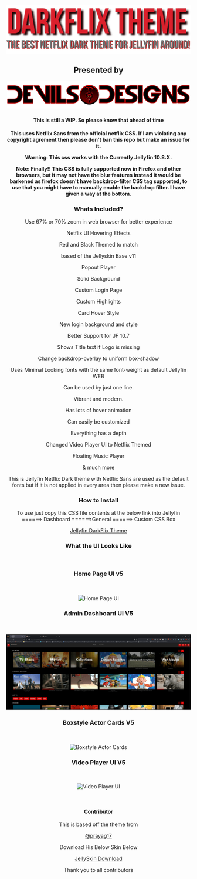 <div align="center"> 
<img src="https://github.com/DevilsDesigns/Jellyfin-DarkFlix-Theme/blob/3b550986e64c392b8601fadddcb649196ae7e30a/Logos/Darkflix-with-tagline.png?raw=true">

<h2>Presented by</h2>


<img src="https://github.com/DevilsDesigns/Jellyfin-DarkFlix-Theme/blob/3b550986e64c392b8601fadddcb649196ae7e30a/Logos/DevilsDesigns-Logo-Github.png" height="75" width="500">


<div align="center">
<h4>
 
 **This is still a WIP. So please know that ahead of time**
 
 </h4>
 
 
  **This uses Netflix Sans from the official netflix CSS. If I am violating any copyright agrement then please don't ban this repo but make an issue for it.**
  
  
  **Warning: This css works with the Currently Jellyfin 10.8.X.**
  
  
  **Note: Finally!! This CSS is fully supported now in Firefox and other browsers, but it may not have the blur features instead it would be barkened as firefox doesn't have backdrop-filter CSS tag supported, to use that you might have to manually enable the backdrop filter. I have given a way at the bottom.**
</div>


<div align="center">
<h3>Whats Included?</h3>
 
 
 Use 67% or 70% zoom in web browser for better experience <br>
 
 
 Netflix UI Hovering Effects<br>
 
 
 Red and Black Themed to match<br>
 
 
 based of the Jellyskin Base v11<br>
 
 
 Popout Player<br>
 
 
 Solid Background<br>
 
 
 Custom Login Page
 
 
 Custom Highlights
 
 Card Hover Style

 New login background and style

 Better Support for JF 10.7

 Shows Title text if Logo is missing

 Change backdrop-overlay to uniform box-shadow

 Uses Minimal Looking fonts with the same font-weight as default Jellyfin WEB

 Can be used by just one line.

 Vibrant and modern.

 Has lots of hover animation

 Can easily be customized

 Everything has a depth
    
 Changed Video Player UI to Netflix Themed
 
 Floating Music Player
 
 & much more
 
 </div>
  
<div align="center">


This is Jellyfin Netflix Dark theme with Netflix Sans are used as the default fonts but if it is not applied in every area then please make a new issue.


</div>

<div align="center">
<h3>How to Install</h3><div align="center">


To use just copy this CSS file contents at the below link into Jellyfin ======> Dashboard ======>General ======> Custom CSS Box 


[Jellyfin DarkFlix Theme](https://github.com/DevilsDesigns/Jellyfin-DarkFlix-Theme/blob/latest/Darkflix-v5.1.css)
</div>


<div align="center">
<h3 align="ceter" class="animations">What the UI Looks Like</h3><br>
 
 
 <h3>Home Page UI v5</h3><br>

 ![Home Page UI](https://github.com/DevilsDesigns/Jellyfin-DarkFlix-Theme/blob/85b06cd71e8a0cd6de0b1654a102b39de3642ac7/UI-Proof/v5/Homepage-UI.gif)

 
 <h3> Admin Dashboard UI V5</h3><br>  
 
 ![Admin Dashboard](https://github.com/DevilsDesigns/Jellyfin-DarkFlix-Theme/blob/85b06cd71e8a0cd6de0b1654a102b39de3642ac7/UI-Proof/v5/Admin-Dashboard.gif)
 
 <h3> Boxstyle Actor Cards V5</h3><br>  
 
 ![Boxstyle Actor Cards](https://github.com/DevilsDesigns/Jellyfin-DarkFlix-Theme/blob/85b06cd71e8a0cd6de0b1654a102b39de3642ac7/UI-Proof/v5/Character-Selection.gif)
 
 <h3>Video Player UI V5</h3><br>  
 
 ![Video Player UI](https://github.com/DevilsDesigns/Jellyfin-DarkFlix-Theme/blob/3b550986e64c392b8601fadddcb649196ae7e30a/UI-Proof/v5/Video-Player-Colors-RESIZED.gif)
 
 
 
<br>  
<div align="center">
<h4>Contributor</h4>    
  This is based off the theme from <br>
 
 [@prayag17](https://github.com/prayag17)    
 
 Download His Below Skin Below <br> 
 
 [JellySkin Download](https://github.com/prayag17/JellySkin/blob/master/default.css)  
 
Thank you to all contributors  
</div>
